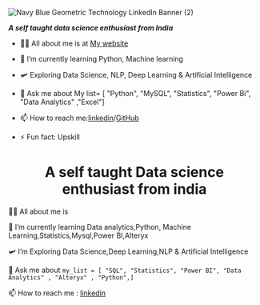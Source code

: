 
![Navy Blue Geometric Technology LinkedIn Banner (2)](https://github.com/punithyc/punithyc/assets/123263654/bdfcf3da-69ca-4988-8dba-aec574c0bb72)

 *__A self taught data science enthusiast from India__*
 
- 👨‍💻 All about me is at  [My website](https://bio.link/punithyc)
 
- 🌱 I’m currently learning Python, Machine learning

- 🛩️ Exploring Data Science, NLP, Deep Learning & Artificial Intelligence
 
- 💬 Ask me about My list= [ "Python", "MySQL", "Statistics", "Power Bi", "Data Analytics" ,"Excel"]
 
- 📫 How to reach me:[linkedin](www.linkedin.com/in/punith-yc)/[GitHub](https://github.com/punithyc)
 
- ⚡ Fun fact: Upskill 










<h1 align="center">A self taught Data science enthusiast from india</h1>

 
 👨‍💻 All about me is<br>
 
 🔭 I’m currently learning Data analytics,Python, Machine Learning,Statistics,Mysql,Power BI,Alteryx <br>
 
 🛩️ I’m Exploring Data Science,Deep Learning,NLP & Artificial Intelligence<br>
 
 💬 Ask me about ```my_list = [ "SQL", "Statistics", "Power BI", "Data Analytics" , "Alteryx" , "Python",]```<br>
 
 📫 How to reach me :  [linkedin](www.linkedin.com/in/punith-yc)
<!--
**punithyc/punithyc** is a ✨ _special_ ✨ repository because its `README.md` (this file) appears on your GitHub profile.

Here are some ideas to get you started:

 🔭 I’m currently working on :__*Data Science__*
- 🌱 I’m currently learning ...
- 👯 I’m looking to collaborate on ...
- 🤔 I’m looking for help with ...
- 💬 Ask me about ...
- 📫 How to reach me: ...
- 😄 Pronouns: ...
- ⚡ Fun fact: ...
-->
